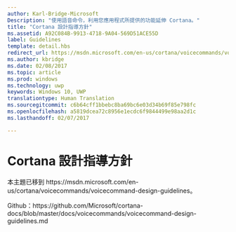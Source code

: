 ```yaml
---
author: Karl-Bridge-Microsoft
Description: "使用語音命令，利用您應用程式所提供的功能延伸 Cortana。"
title: "Cortana 設計指導方針"
ms.assetid: A92C084B-9913-4718-9A04-569D51ACE55D
label: Guidelines
template: detail.hbs
redirect_url: https://msdn.microsoft.com/en-us/cortana/voicecommands/voicecommand-design-guidelines
ms.author: kbridge
ms.date: 02/08/2017
ms.topic: article
ms.prod: windows
ms.technology: uwp
keywords: Windows 10, UWP
translationtype: Human Translation
ms.sourcegitcommit: c6b64cff1bbebc8ba69bc6e03d34b69f85e798fc
ms.openlocfilehash: a5819dcea72c8956e1ecdc6f9844499e98aa2d1c
ms.lasthandoff: 02/07/2017

---
```


# <a name="cortana-design-guidelines"></a>Cortana 設計指導方針

本主題已移到 https&#58;//msdn.microsoft.com/en-us/cortana/voicecommands/voicecommand-design-guidelines。

Github：https&#58;//github.com/Microsoft/cortana-docs/blob/master/docs/voicecommands/voicecommand-design-guidelines.md

